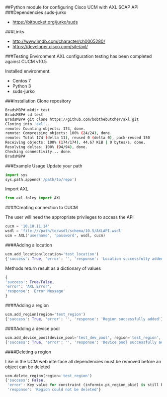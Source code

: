 ##Python module for configuring Cisco UCM with AXL SOAP API
###Dependencies
 suds-jurko
 - https://bitbucket.org/jurko/suds

###Links
 - http://www.imdb.com/character/ch0005280/ 
 - https://developer.cisco.com/site/axl/

###Testing Environment
AXL configuration testing has been completed against CUCM v10.5

Installed environment:
 - Centos 7
 - Python 3
 - suds-jurko

###Installation
Clone repository
```bash
BradsMBP# mkdir test
BradsMBP# cd test
BradsMBP# git clone https://github.com/bobthebutcher/axl.git
Cloning into 'axl'...
remote: Counting objects: 174, done.
remote: Compressing objects: 100% (24/24), done.
remote: Total 174 (delta 11), reused 0 (delta 0), pack-reused 150
Receiving objects: 100% (174/174), 44.67 KiB | 0 bytes/s, done.
Resolving deltas: 100% (94/94), done.
Checking connectivity... done.
BradsMBP#
```

###Example Usage
Update your path
```python
import sys
sys.path.append('/path/to/repo')
```

Import AXL
```python
from axl.foley import AXL
```

####Creating connection to CUCM

The user will need the appropriate privileges to access the API
```python
cucm = '10.10.11.14'
wsdl = 'file:///path/to/wsdl/schema/10.5/AXLAPI.wsdl'
ucm = AXL('username', 'password', wsdl, cucm)
```

####Adding a location
```python
ucm.add_location(location='test_location')
{'success': True, 'error': '', 'response': 'Location successfully added'}
```

Methods return result as a dictionary of values
```python
{
'success': True/False, 
'error': 'AXL Error', 
'response': 'Error Message'
}
```

####Adding a region
```python
ucm.add_region(region='test_region')
{'success': True, 'error': '', 'response': 'Region successfully added'}
```

####Adding a device pool
```python
ucm.add_device_pool(device_pool='test_dev_pool', region='test_region', location='test_location')
{'success': True, 'error': '', 'response': 'Device pool successfully added'}
```

####Deleting a region

Like in the UCM web interface all dependencies must be removed before an object can be deleted
```python
ucm.delete_region(region='test_region')
{'success': False,
 'error': Key value for constraint (informix.pk_region_pkid) is still being referenced.,
 'response': 'Region could not be deleted'}
```
